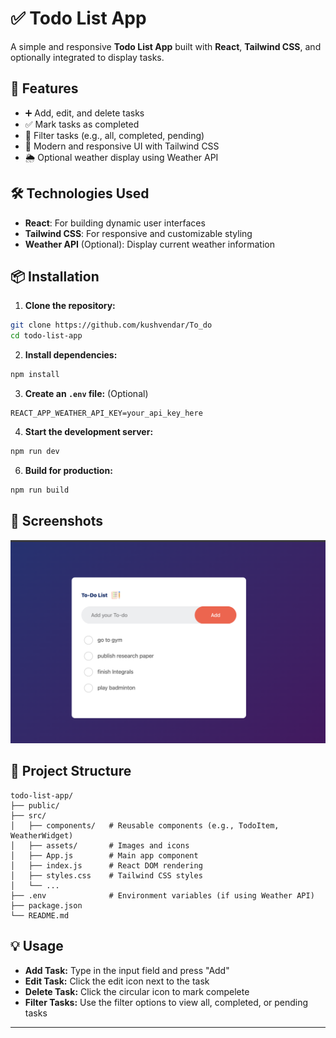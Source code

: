 # ✅ Todo List App  

A simple and responsive **Todo List App** built with **React**, **Tailwind CSS**, and optionally integrated to display tasks.  

## 🚀 Features  
- ➕ Add, edit, and delete tasks  
- ✅ Mark tasks as completed  
- 📑 Filter tasks (e.g., all, completed, pending)  
- 🎨 Modern and responsive UI with Tailwind CSS  
- 🌦️ Optional weather display using Weather API  

## 🛠️ Technologies Used  
- **React**: For building dynamic user interfaces  
- **Tailwind CSS**: For responsive and customizable styling  
- **Weather API** (Optional): Display current weather information  

## 📦 Installation  

1. **Clone the repository:**  
```bash  
git clone https://github.com/kushvendar/To_do  
cd todo-list-app  
```  

2. **Install dependencies:**  
```bash  
npm install  
```  
 
3. **Create an `.env` file:** (Optional)  
```plaintext  
REACT_APP_WEATHER_API_KEY=your_api_key_here  
```  

4. **Start the development server:**  
```bash  
npm run dev 
```  

6. **Build for production:**  
```bash  
npm run build  
```  

## 📸 Screenshots  

![Todo List App Screenshot](./todo/Screenshot.png)  

## 📂 Project Structure  

```  
todo-list-app/  
├── public/  
├── src/  
│   ├── components/   # Reusable components (e.g., TodoItem, WeatherWidget)  
│   ├── assets/       # Images and icons  
│   ├── App.js        # Main app component  
│   ├── index.js      # React DOM rendering  
│   ├── styles.css    # Tailwind CSS styles  
│   └── ...  
├── .env              # Environment variables (if using Weather API)  
├── package.json  
└── README.md  
```  

## 💡 Usage  

- **Add Task:** Type in the input field and press "Add"  
- **Edit Task:** Click the edit icon next to the task  
- **Delete Task:** Click the circular icon to mark compelete
- **Filter Tasks:** Use the filter options to view all, completed, or pending tasks 


---